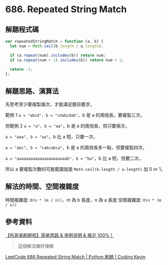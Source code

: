 # 686. Repeated String Match

## 解題程式碼

```javascript
var repeatedStringMatch = function (a, b) {
  let num = Math.ceil(b.length / a.length);

  if (a.repeat(num).includes(b)) return num;
  if (a.repeat(num + 1).includes(b)) return num + 1;

  return -1;
};
```

## 解題思路、演算法

先思考至少要複製幾次，才能滿足題目要求，

範例 1 `a = "abcd", b = "cdabcdab"`，b 是 a 的兩倍長，要複製三次，

但範例 2 `a = "a", b = "aa"`，b 是 a 的兩倍長，但只要兩次，

`a = "aaa", b = "aa"`，b 比 a 短，只要一次，

`a = "abc", b = "cabcabca"`，b 是 a 的兩倍長多一點，但要複製四次，

`a = "aaaaaaaaaaaaaaaaaaaaaab", b = "ba"`，b 比 a 短，但要二次，

所以 a 要複製次數的可能範圍就是 `Math.ceil(b.length / a.length)` 加 0 or 1。

## 解法的時間、空間複雜度

時間複雜度: `O(n * (m / n))`，m 為 b 長度，n 為 a 長度
空間複雜度: `O(n * (m / n))`

## 參考資料

[【彤哥来刷题啦】简单思路 & 举例说明 & 接近 100%！](https://leetcode.cn/problems/repeated-string-match/solutions/1171194/tong-ge-lai-shua-ti-la-jian-dan-si-lu-ju-lcit/)

> 這個解法蠻好理解

[LeetCode 686 Repeated String Match | Python 刷題 | Coding Kevin](https://youtu.be/l1j01Z1AOAU)
